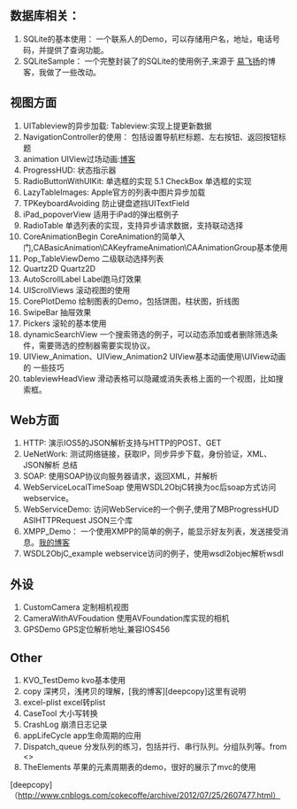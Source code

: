 ## 数据库相关：

1. SQLite的基本使用：
一个联系人的Demo，可以存储用户名，地址，电话号码，并提供了查询功能。
2. SQLiteSample：
一个完整封装了的SQLite的使用例子,来源于 [易飞扬][yifiyang]的博客，我做了一些改动。	

## 视图方面

1. UITableview的异步加载:
Tableview:实现上提更新数据
2. NavigationController的使用：
包括设置导航栏标题、左右按钮、返回按钮标题
3. animation 
UIView过场动画:[博客][uiviewAnimal]
4. ProgressHUD:
状态指示器
5. RadioButtonWithUIKit:
单选框的实现
5.1 CheckBox 单选框的实现
6. LazyTableImages:
Apple官方的列表中图片异步加载
7. TPKeyboardAvoiding
防止键盘遮挡UITextField
8. iPad_popoverView
适用于iPad的弹出框例子
9. RadioTable
单选列表的实现，支持异步请求数据，支持联动选择
10. CoreAnimationBegin
CoreAnimation的简单入门,CABasicAnimation\CAKeyframeAnimation\CAAnimationGroup基本使用
11. Pop_TableViewDemo
二级联动选择列表
12. Quartz2D
Quartz2D
13. AutoScrollLabel
Label跑马灯效果
14. UIScrollViews
滚动视图的使用
15. CorePlotDemo
绘制图表的Demo，包括饼图，柱状图，折线图
16. SwipeBar
抽屉效果
17. Pickers
滚轮的基本使用
18. dynamicSearchView
一个搜索筛选的例子，可以动态添加或者删除筛选条件，需要筛选的控制器需要实现协议。
19. UIView_Animation、UIView_Animation2
UIView基本动画使用\UIView动画的 一些技巧
20. tableviewHeadView
滑动表格可以隐藏或消失表格上面的一个视图，比如搜索框。

## Web方面
1. HTTP:
演示IOS5的JSON解析支持与HTTP的POST、GET
2. UeNetWork:
测试网络链接，获取IP，同步异步下载，身份验证，XML、JSON解析 总结
3. SOAP:
使用SOAP协议向服务器请求，返回XML，并解析
4. WebServiceLocalTimeSoap
使用WSDL2ObjC转换为oc后soap方式访问webservice。
5. WebServiceDemo:
访问WebService的一个例子,使用了MBProgressHUD ASIHTTPRequest JSON三个库
6. XMPP_Demo：
一个使用XMPP的简单的例子，能显示好友列表，发送接受消息。[我的博客][xmpp]
7. WSDL2ObjC_example
webservice访问的例子，使用wsdl2objec解析wsdl

## 外设
1. CustomCamera
定制相机视图
2. CameraWithAVFoudation
使用AVFoundation库实现的相机
3. GPSDemo
GPS定位解析地址,兼容IOS456


## Other
1. KVO_TestDemo
kvo基本使用
2. copy
深拷贝，浅拷贝的理解，[我的博客][deepcopy]这里有说明
3. excel-plist
excel转plist
4. CaseTool
大小写转换
5. CrashLog
崩溃日志记录
6. appLifeCycle
app生命周期的应用
7. Dispatch_queue
分发队列的练习，包括并行、串行队列。分组队列等。from <<ios5 cook book>>
8. TheElements
苹果的元素周期表的demo，很好的展示了mvc的使用

[deepcopy]（http://www.cnblogs.com/cokecoffe/archive/2012/07/25/2607477.html）

[yifiyang]:(http://www.yifeiyang.net/iphone-developer-advanced-9-management-database-using-sqlite/)

[uiviewAnimal]:(http://www.cnblogs.com/v2m_/archive/2011/10/28/2227979.html)

[xmpp]: (http://www.cnblogs.com/cokecoffe/archive/2012/08/22/2651645.html?updated=1)

